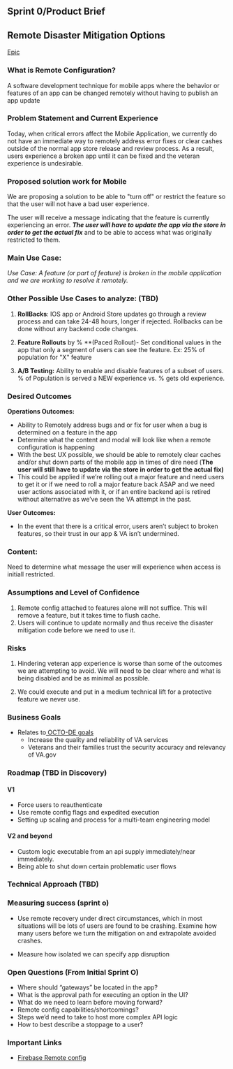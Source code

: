 

## Sprint 0/Product Brief 


## Remote Disaster Mitigation Options

[Epic](https://app.zenhub.com/workspaces/va-mobile-product-view-610035bc5395bb000e62e529/issues/gh/department-of-veterans-affairs/va-mobile-app/5120)


### What is Remote Configuration?

A software development technique for mobile apps where the behavior or features of an app can be changed remotely without having to publish an app update

### Problem Statement and Current Experience

Today, when critical errors affect the Mobile Application,  we currently do not have an immediate way to remotely address error fixes or clear cashes outside of the normal app store release and review process. 
As a result, users experience a broken app until it can be fixed and the veteran experience is undesirable.

### Proposed solution work for Mobile

We are proposing a solution to be able to "turn off" or restrict the feature so that the user will not have a bad user experience.

The user will receive a message indicating that the feature is currently experiencing an error. **_The user will have to update the app via the store in order to get the actual fix_** and to be able to access what was originally restricted to them.

### Main Use Case:

_Use Case: A feature (or part of feature) is broken in the mobile application and we are working to resolve it remotely._

### Other Possible Use Cases to analyze: (TBD)

1. **RollBacks**: IOS app or Android Store updates go through a review process and can take 24-48 hours, longer if rejected. Rollbacks can be done without any backend code changes.


2. **Feature Rollouts** by % **(Paced Rollout)- Set conditional values in the app that only a segment of users can see the feature. Ex: 25% of population for "X" feature


3. **A/B Testing:** Ability to enable and disable features of a subset of users. % of Population is served a NEW experience vs. % gets old experience.


### Desired Outcomes

**Operations Outcomes:**

* Ability to Remotely address bugs and or fix for user when a bug is determined on a feature in the app
* Determine what the content and modal will look like when a remote configuration is happening
* With the best UX possible, we should be able to remotely clear caches and/or shut down parts of the mobile app in times of dire need (**The user will still have to update via the store in order to get the actual fix)**
* This could be applied if we’re rolling out a major feature and need users to get it or if we need to roll a major feature back ASAP and we need user actions associated with it, or if an entire backend api is retired without alternative as we’ve seen the VA attempt in the past.


**User Outcomes:**

* In the event that there is a critical error, users aren’t subject to broken features, so their trust in our app & VA isn’t undermined.

### Content: 

Need to determine what message the user will experience when access is initiall restricted.

### Assumptions and Level of Confidence

1. Remote config attached to features alone will not suffice. This will remove a feature, but it takes time to flush cache.
2. Users will continue to update normally and thus receive the disaster mitigation code before we need to use it.


### Risks

1. Hindering veteran app experience is worse than some of the outcomes we are attempting to avoid.  We will need to be clear where and what is being disabled and be as minimal as possible.
   
3. We could execute and put in a medium technical lift for a protective feature we never use.


### Business Goals

* Relates to[ OCTO-DE goals](https://github.com/department-of-veterans-affairs/va.gov-team/tree/master/strategy#readme)
    * Increase the quality and reliability of VA services
    * Veterans and their families trust the security accuracy and relevancy of VA.gov


### Roadmap (TBD in Discovery)


#### V1

* Force users to reauthenticate
* Use remote config flags and expedited execution
* Setting up scaling and process for a multi-team engineering model


#### V2 and beyond

* Custom logic executable from an api supply immediately/near immediately.
* Being able to shut down certain problematic user flows


### Technical Approach (TBD)


### Measuring success (sprint o)

* Use remote recovery under direct circumstances, which in most situations will be lots of users are found to be crashing. Examine how many users before we turn the mitigation on and extrapolate avoided crashes.

* Measure how isolated we can specify app disruption


### Open Questions  (From Initial Sprint O)

* Where should “gateways” be located in the app?
* What is the approval path for executing an option in the UI?
* What do we need to learn before moving forward?
* Remote config capabilities/shortcomings?
* Steps we’d need to take to host more complex API logic
* How to best describe a stoppage to a user?


### Important Links


* [Firebase Remote config](https://firebase.google.com/docs/remote-config/)
